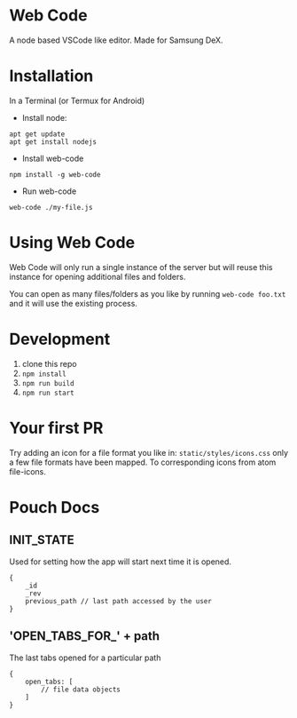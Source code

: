 # Web Code

A node based VSCode like editor. Made for Samsung DeX.

# Installation

In a Terminal (or Termux for Android)

* Install node:
```
apt get update
apt get install nodejs
```

* Install web-code
```
npm install -g web-code
```

* Run web-code
```
web-code ./my-file.js
```

# Using Web Code

Web Code will only run a single instance of the server but will reuse this instance for opening additional files and folders.

You can open as many files/folders as you like by running `web-code foo.txt` and it will use the existing process.

# Development

1. clone this repo
2. `npm install`
3. `npm run build`
4. `npm run start`

# Your first PR

Try adding an icon for a file format you like in: `static/styles/icons.css` only a few file formats have been mapped. To corresponding icons from atom file-icons.

# Pouch Docs

## INIT_STATE

Used for setting how the app will start next time it is opened.

```
{
	_id
	_rev
	previous_path // last path accessed by the user
}
```

## 'OPEN_TABS_FOR_' + path

The last tabs opened for a particular path

```
{
	open_tabs: [
		// file data objects
	]
}
```
